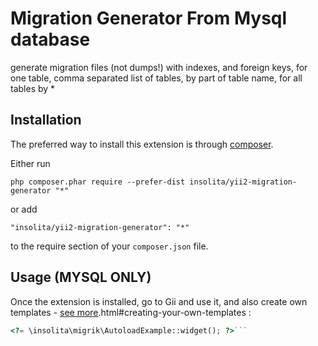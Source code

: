 Migration Generator From Mysql database
=======================================
generate migration files (not dumps!) with indexes, and foreign keys, for one table, comma separated list of tables,  by part of table name, for all tables by *

Installation
------------

The preferred way to install this extension is through [composer](http://getcomposer.org/download/).

Either run

```
php composer.phar require --prefer-dist insolita/yii2-migration-generator "*"
```

or add

```
"insolita/yii2-migration-generator": "*"
```

to the require section of your `composer.json` file.


Usage (MYSQL ONLY)
-----

Once the extension is installed, go to Gii and use it, and also create own templates - [see more](http://www.yiiframework.com/doc-2.0/guide-tool-gii).html#creating-your-own-templates :

```php
<?= \insolita\migrik\AutoloadExample::widget(); ?>```